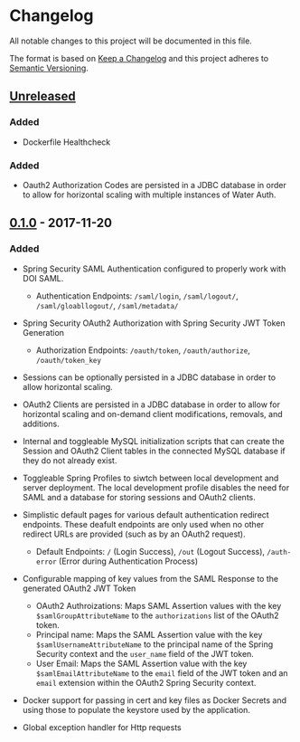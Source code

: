# Changelog
All notable changes to this project will be documented in this file.

The format is based on [Keep a Changelog](http://keepachangelog.com/en/1.0.0/)
and this project adheres to [Semantic Versioning](http://semver.org/spec/v2.0.0.html).

## [Unreleased]
### Added
- Dockerfile Healthcheck

### Added
- Oauth2 Authorization Codes are persisted in a JDBC database in order to allow for horizontal scaling with multiple instances of Water Auth.

## [0.1.0] - 2017-11-20

### Added
- Spring Security SAML Authentication configured to properly work with DOI SAML.
    - Authentication Endpoints: `/saml/login`, `/saml/logout/`, `/saml/gloabllogout/`, `/saml/metadata/`

- Spring Security OAuth2 Authorization with Spring Security JWT Token Generation
    - Authorization Endpoints: `/oauth/token`, `/oauth/authorize`, `/oauth/token_key`

- Sessions can be optionally persisted in a JDBC database in order to allow horizontal scaling.

- OAuth2 Clients are persisted in a JDBC database in order to allow for horizontal scaling and on-demand client modifications, removals, and additions.

- Internal and toggleable MySQL initialization scripts that can create the Session and OAuth2 Client tables in the connected MySQL database if they do not already exist.

- Toggleable Spring Profiles to siwtch between local development and server deployment. The local development profile disables the need for SAML and a database for storing sessions and OAuth2 clients.

- Simplistic default pages for various default authentication redirect endpoints. These deafult endpoints are only used when no other redirect URLs are provided (such as by an OAuth2 request).
    - Default Endpoints: `/` (Login Success), `/out` (Logout Success), `/auth-error` (Error during Authentication Process)

- Configurable mapping of key values from the SAML Response to the generated OAuth2 JWT Token
    - OAuth2 Authroizations: Maps SAML Assertion values with the key `$samlGroupAttributeName` to the `authorizations` list of the OAuth2 token.
    - Principal name: Maps the SAML Assertion value with the key `$samlUsernameAttributeName` to the principal name of the Spring Security context and the `user_name` field of the JWT token.
    - User Email: Maps the SAML Assertion value with the key `$samlEmailAttributeName` to the `email` field of the JWT token and an `email` extension within the OAuth2 Spring Security context.

- Docker support for passing in cert and key files as Docker Secrets and using those to populate the keystore used by the application.

- Global exception handler for Http requests


[0.1.0]: https://github.com/USGS-CIDA/Water-Auth-Server/compare/waterauthserver-0.1.0...master

[Unreleased]: https://github.com/USGS-CIDA/Water-Auth-Server/tree/master
 